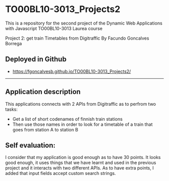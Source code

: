 # TO00BL10-3013_Projects2
This is a repository for the second project of the Dynamic Web Applications with Javascript TO00BL10-3013 Laurea course

Project 2: get train Timetables from Digitraffic
By Facundo Goncalves Borrega

## Deployed in Github
- https://fgoncalvesb.github.io/TO00BL10-3013_Projects2/

---

## Application description

This applications connects with 2 APIs from Digitraffic as to perfrom two tasks:

 - Get a list of short codenames of finnish train stations
 - Then use those names in order to look for a timetable of a train that goes from station A to station B
 
## Self evaluation:

I consider that my application is good enough as to have 30 points. It looks good enough, it uses things that we have learnt and used in the previous project and it interacts with two different APIs. As to have extra points, I added that input fields accept custom search strings.
